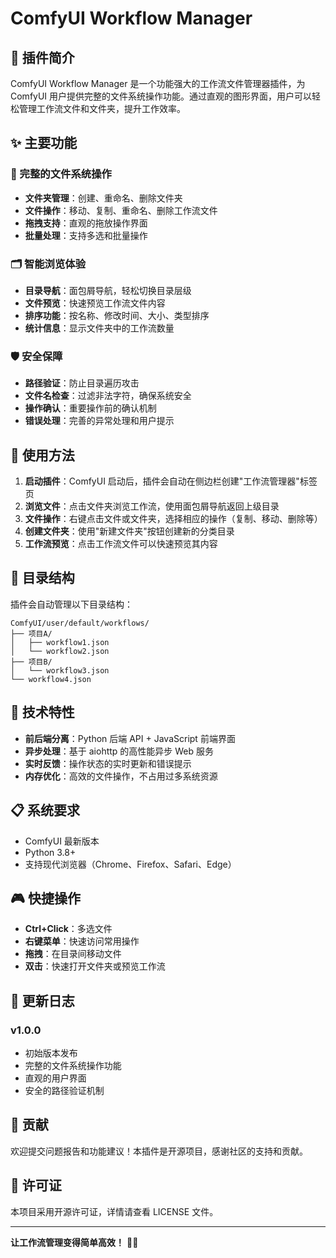 # ComfyUI Workflow Manager

## 🎯 插件简介

ComfyUI Workflow Manager 是一个功能强大的工作流文件管理器插件，为 ComfyUI 用户提供完整的文件系统操作功能。通过直观的图形界面，用户可以轻松管理工作流文件和文件夹，提升工作效率。

## ✨ 主要功能

### 📁 完整的文件系统操作
- **文件夹管理**：创建、重命名、删除文件夹
- **文件操作**：移动、复制、重命名、删除工作流文件
- **拖拽支持**：直观的拖放操作界面
- **批量处理**：支持多选和批量操作

### 🗂️ 智能浏览体验
- **目录导航**：面包屑导航，轻松切换目录层级
- **文件预览**：快速预览工作流文件内容
- **排序功能**：按名称、修改时间、大小、类型排序
- **统计信息**：显示文件夹中的工作流数量

### 🛡️ 安全保障
- **路径验证**：防止目录遍历攻击
- **文件名检查**：过滤非法字符，确保系统安全
- **操作确认**：重要操作前的确认机制
- **错误处理**：完善的异常处理和用户提示

## 🚀 使用方法

1. **启动插件**：ComfyUI 启动后，插件会自动在侧边栏创建"工作流管理器"标签页
2. **浏览文件**：点击文件夹浏览工作流，使用面包屑导航返回上级目录
3. **文件操作**：右键点击文件或文件夹，选择相应的操作（复制、移动、删除等）
4. **创建文件夹**：使用"新建文件夹"按钮创建新的分类目录
5. **工作流预览**：点击工作流文件可以快速预览其内容

## 📂 目录结构

插件会自动管理以下目录结构：
```
ComfyUI/user/default/workflows/
├── 项目A/
│   ├── workflow1.json
│   └── workflow2.json
├── 项目B/
│   └── workflow3.json
└── workflow4.json
```

## 🔧 技术特性

- **前后端分离**：Python 后端 API + JavaScript 前端界面
- **异步处理**：基于 aiohttp 的高性能异步 Web 服务
- **实时反馈**：操作状态的实时更新和错误提示
- **内存优化**：高效的文件操作，不占用过多系统资源

## 📋 系统要求

- ComfyUI 最新版本
- Python 3.8+
- 支持现代浏览器（Chrome、Firefox、Safari、Edge）

## 🎮 快捷操作

- **Ctrl+Click**：多选文件
- **右键菜单**：快速访问常用操作
- **拖拽**：在目录间移动文件
- **双击**：快速打开文件夹或预览工作流

## 🔄 更新日志

### v1.0.0
- 初始版本发布
- 完整的文件系统操作功能
- 直观的用户界面
- 安全的路径验证机制

## 🤝 贡献

欢迎提交问题报告和功能建议！本插件是开源项目，感谢社区的支持和贡献。

## 📄 许可证

本项目采用开源许可证，详情请查看 LICENSE 文件。

---

**让工作流管理变得简单高效！** 🎨✨ 